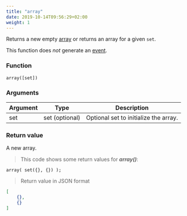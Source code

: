 ```yaml
---
title: "array"
date: 2019-10-14T09:56:29+02:00
weight: 1
---
```


Returns a new empty [array](../../data-types/array-type) or returns an array for a given `set`.

This function does *not* generate an [event](../../events).

### Function

`array([set])`

### Arguments

Argument | Type | Description
-------- | ---- | -----------
set | set (optional) | Optional set to initialize the array.

### Return value

A new array.

> This code shows some return values for ***array()***:

```thingsdb,json_response
array( set({}, {}) );
```

> Return value in JSON format

```json
[
    {},
    {}
]
```
